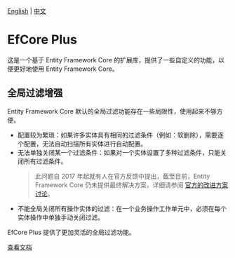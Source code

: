 [English](README.md) | [中文](README.zh-CN.md)

# EfCore Plus

这是一个基于 Entity Framework Core 的扩展库，提供了一些自定义的功能，以便更好地使用 Entity Framework Core。

## 全局过滤增强

Entity Framework Core 默认的全局过滤功能存在一些局限性，使用起来不够方便。

- 配置较为繁琐：如果许多实体具有相同的过滤条件（例如：软删除），需要逐个配置，无法自动扫描所有实体进行自动配置。
- 无法单独关闭某一个过滤条件：如果对一个实体设置了多种过滤条件，只能关闭所有过滤条件。
  > 此问题自 2017 年起就有人在官方反馈中提出，截至目前，Entity Framework Core 仍未提供最终解决方案，详细请参阅 [官方的改进方案讨论](https://github.com/dotnet/efcore/issues/8576)。
- 不能全局关闭所有操作实体的过滤：在一个业务操作工作单元中，必须在每个实体操作中单独手动关闭过滤。

EfCore Plus 提供了更加灵活的全局过滤功能。

[查看文档](docs/GlobalQueryFilters.zh-CN.md)